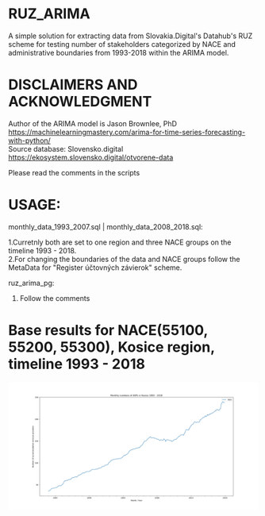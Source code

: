 # RUZ_ARIMA  
A simple solution for extracting data from Slovakia.Digital's Datahub's RUZ scheme for testing number of stakeholders categorized by NACE and administrative boundaries from 1993-2018 within the ARIMA model.

# DISCLAIMERS AND ACKNOWLEDGMENT
Author of the ARIMA model is Jason Brownlee, PhD  https://machinelearningmastery.com/arima-for-time-series-forecasting-with-python/  
Source database: Slovensko.digital https://ekosystem.slovensko.digital/otvorene-data   

Please read the comments in the scripts  

# USAGE:
monthly_data_1993_2007.sql | monthly_data_2008_2018.sql:  

1.Curretnly both are set to one region and three NACE groups on the timeline 1993 - 2018.  
2.For changing the boundaries of the data and NACE groups follow the MetaData for "Register účtovných závierok" scheme.  

ruz_arima_pg:  
1. Follow the comments

# Base results for NACE(55100, 55200, 55300), Kosice region, timeline 1993 - 2018 


![alt text](https://github.com/csabasidor/RUZ_ARIMA-/blob/master/example%20results/asp_1.png)
